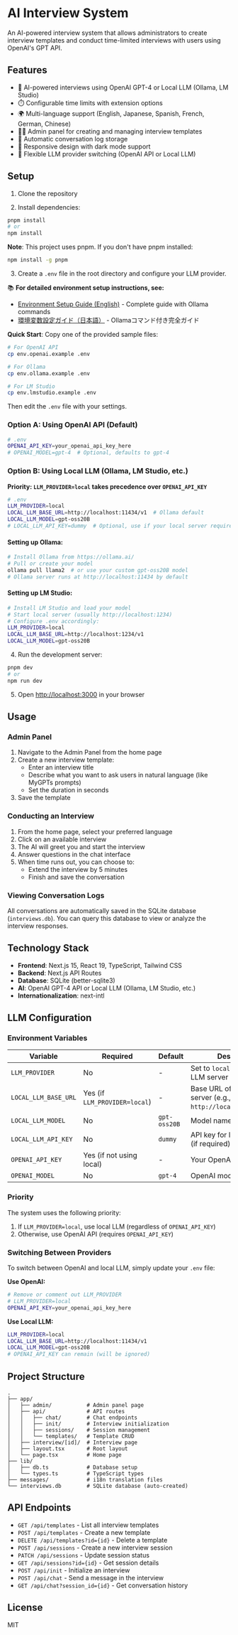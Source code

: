 # AI Interview System

An AI-powered interview system that allows administrators to create interview templates and conduct time-limited interviews with users using OpenAI's GPT API.

## Features

- 🤖 AI-powered interviews using OpenAI GPT-4 or Local LLM (Ollama, LM Studio)
- ⏱️ Configurable time limits with extension options
- 🌍 Multi-language support (English, Japanese, Spanish, French, German, Chinese)
- 👨‍💼 Admin panel for creating and managing interview templates
- 💾 Automatic conversation log storage
- 📱 Responsive design with dark mode support
- 🔄 Flexible LLM provider switching (OpenAI API or Local LLM)

## Setup

1. Clone the repository

2. Install dependencies:
```bash
pnpm install
# or
npm install
```

**Note**: This project uses pnpm. If you don't have pnpm installed:
```bash
npm install -g pnpm
```

3. Create a `.env` file in the root directory and configure your LLM provider.

📚 **For detailed environment setup instructions, see:**
- [Environment Setup Guide (English)](./ENV_SETUP_GUIDE.en.md) - Complete guide with Ollama commands
- [環境変数設定ガイド（日本語）](./ENV_SETUP_GUIDE.md) - Ollamaコマンド付き完全ガイド

**Quick Start**: Copy one of the provided sample files:
```bash
# For OpenAI API
cp env.openai.example .env

# For Ollama
cp env.ollama.example .env

# For LM Studio
cp env.lmstudio.example .env
```

Then edit the `.env` file with your settings.

### Option A: Using OpenAI API (Default)

```bash
# .env
OPENAI_API_KEY=your_openai_api_key_here
# OPENAI_MODEL=gpt-4  # Optional, defaults to gpt-4
```

### Option B: Using Local LLM (Ollama, LM Studio, etc.)

**Priority: `LLM_PROVIDER=local` takes precedence over `OPENAI_API_KEY`**

```bash
# .env
LLM_PROVIDER=local
LOCAL_LLM_BASE_URL=http://localhost:11434/v1  # Ollama default
LOCAL_LLM_MODEL=gpt-oss20B
# LOCAL_LLM_API_KEY=dummy  # Optional, use if your local server requires auth
```

#### Setting up Ollama:
```bash
# Install Ollama from https://ollama.ai/
# Pull or create your model
ollama pull llama2  # or use your custom gpt-oss20B model
# Ollama server runs at http://localhost:11434 by default
```

#### Setting up LM Studio:
```bash
# Install LM Studio and load your model
# Start local server (usually http://localhost:1234)
# Configure .env accordingly:
LLM_PROVIDER=local
LOCAL_LLM_BASE_URL=http://localhost:1234/v1
LOCAL_LLM_MODEL=gpt-oss20B
```

4. Run the development server:
```bash
pnpm dev
# or
npm run dev
```

5. Open [http://localhost:3000](http://localhost:3000) in your browser

## Usage

### Admin Panel

1. Navigate to the Admin Panel from the home page
2. Create a new interview template:
   - Enter an interview title
   - Describe what you want to ask users in natural language (like MyGPTs prompts)
   - Set the duration in seconds
3. Save the template

### Conducting an Interview

1. From the home page, select your preferred language
2. Click on an available interview
3. The AI will greet you and start the interview
4. Answer questions in the chat interface
5. When time runs out, you can choose to:
   - Extend the interview by 5 minutes
   - Finish and save the conversation

### Viewing Conversation Logs

All conversations are automatically saved in the SQLite database (`interviews.db`). You can query this database to view or analyze the interview responses.

## Technology Stack

- **Frontend**: Next.js 15, React 19, TypeScript, Tailwind CSS
- **Backend**: Next.js API Routes
- **Database**: SQLite (better-sqlite3)
- **AI**: OpenAI GPT-4 API or Local LLM (Ollama, LM Studio, etc.)
- **Internationalization**: next-intl

## LLM Configuration

### Environment Variables

| Variable | Required | Default | Description |
|----------|----------|---------|-------------|
| `LLM_PROVIDER` | No | - | Set to `local` to use local LLM server |
| `LOCAL_LLM_BASE_URL` | Yes (if `LLM_PROVIDER=local`) | - | Base URL of your local LLM server (e.g., `http://localhost:11434/v1`) |
| `LOCAL_LLM_MODEL` | No | `gpt-oss20B` | Model name for local LLM |
| `LOCAL_LLM_API_KEY` | No | `dummy` | API key for local LLM server (if required) |
| `OPENAI_API_KEY` | Yes (if not using local) | - | Your OpenAI API key |
| `OPENAI_MODEL` | No | `gpt-4` | OpenAI model name |

### Priority

The system uses the following priority:
1. If `LLM_PROVIDER=local`, use local LLM (regardless of `OPENAI_API_KEY`)
2. Otherwise, use OpenAI API (requires `OPENAI_API_KEY`)

### Switching Between Providers

To switch between OpenAI and local LLM, simply update your `.env` file:

**Use OpenAI:**
```bash
# Remove or comment out LLM_PROVIDER
# LLM_PROVIDER=local
OPENAI_API_KEY=your_openai_api_key_here
```

**Use Local LLM:**
```bash
LLM_PROVIDER=local
LOCAL_LLM_BASE_URL=http://localhost:11434/v1
LOCAL_LLM_MODEL=gpt-oss20B
# OPENAI_API_KEY can remain (will be ignored)
```

## Project Structure

```
.
├── app/
│   ├── admin/           # Admin panel page
│   ├── api/             # API routes
│   │   ├── chat/        # Chat endpoints
│   │   ├── init/        # Interview initialization
│   │   ├── sessions/    # Session management
│   │   └── templates/   # Template CRUD
│   ├── interview/[id]/  # Interview page
│   ├── layout.tsx       # Root layout
│   └── page.tsx         # Home page
├── lib/
│   ├── db.ts            # Database setup
│   └── types.ts         # TypeScript types
├── messages/            # i18n translation files
└── interviews.db        # SQLite database (auto-created)
```

## API Endpoints

- `GET /api/templates` - List all interview templates
- `POST /api/templates` - Create a new template
- `DELETE /api/templates?id={id}` - Delete a template
- `POST /api/sessions` - Create a new interview session
- `PATCH /api/sessions` - Update session status
- `GET /api/sessions?id={id}` - Get session details
- `POST /api/init` - Initialize an interview
- `POST /api/chat` - Send a message in the interview
- `GET /api/chat?session_id={id}` - Get conversation history

## License

MIT

